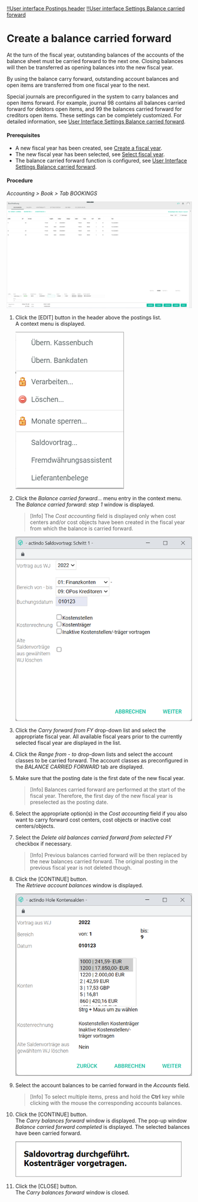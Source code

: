 [!!User interface Postings header](../UserInterface/01_Header.md)
[!!User interface Settings Balance carried forward](../UserInterface/02h_BalanceCarriedForward.md)

# Create a balance carried forward

At the turn of the fiscal year, outstanding balances of the accounts of the balance sheet must be carried forward to the next one. Closing balances will then be transferred as opening balances into the new fiscal year.

By using the balance carry forward, outstanding account balances and open items are transferred from one fiscal year to the next. 

Special journals are preconfigured in the system to carry balances and open items forward. For example, journal 98 contains all balances carried forward for debtors open items, and 99 the balances carried forward for creditors open items. These settings can be completely customized. For detailed information, see [User Interface Settings Balance carried forward](../UserInterface/02h_BalanceCarriedForward.md).

#### Prerequisites

- A new fiscal year has been created, see [Create a fiscal year](../Integration04_ManageFiscalYear.md#create-a-fiscal-year).
- The new fiscal year has been selected, see [Select fiscal year](./01_SelectFiscalYear.md).
- The balance carried forward function is configured, see [User Interface Settings Balance carried forward](../UserInterface/02h_BalanceCarriedForward.md).

#### Procedure

*Accounting > Book > Tab BOOKINGS*

![Postings](../../Assets/Screenshots/RetailSuiteAccounting/Book/Bookings/Bookings.png "[Postings]")

1. Click the [EDIT] button in the header above the postings list.  
    A context menu is displayed.

    ![Edit](../../Assets/Screenshots/RetailSuiteAccounting/Book/Edit.png "[Edit]")

2. Click the *Balance carried forward...* menu entry in the context menu.     
    The *Balance carried forward: step 1* window is displayed.

    > [Info] The *Cost accounting* field is displayed only when cost centers and/or cost objects have been created in the fiscal year from which the balance is carried forward.

    ![Balance carried forward: step 1](../../Assets/Screenshots/RetailSuiteAccounting/Book/BalanceCarriedForward01.png "[Balance carried forward: step 1]")  

3. Click the *Carry forward from FY* drop-down list and select the appropriate fiscal year. All available fiscal years prior to the currently selected fiscal year are displayed in the list.

4. Click the *Range from - to* drop-down lists and select the account classes to be carried forward. The account classes as preconfigured in the *BALANCE CARRIED FORWARD* tab are displayed.

5. Make sure that the posting date is the first date of the new fiscal year.

    > [Info] Balances carried forward are performed at the start of the fiscal year. Therefore, the first day of the new fiscal year is preselected as the posting date.

6. Select the appropriate option(s) in the *Cost accounting* field if you also want to carry forward cost centers, cost objects or inactive cost centers/objects.

7. Select the *Delete old balances carried forward from selected FY* checkbox if necessary.

    > [Info] Previous balances carried forward  will be then replaced by the new balances carried forward. The original posting in the previous fiscal year is not deleted though.

8. Click the [CONTINUE] button.  
    The *Retrieve account balances* window is displayed.

    ![Retrieve account balances](../../Assets/Screenshots/RetailSuiteAccounting/Book/RetrieveAccountBalances.png "[Retrieve account balances]")

9. Select the account balances to be carried forward in the *Accounts* field.

    > [Info] To select multiple items, press and hold the **Ctrl** key while clicking with the mouse the corresponding accounts balances.

10. Click the [CONTINUE] button.  
    The *Carry balances forward* window is displayed. The pop-up window *Balance carried forward completed* is displayed. The selected balances have been carried forward.

    ![Balance carried forward completed](../../Assets/Screenshots/RetailSuiteAccounting/Book/BalanceCarriedForwardCompleted02.png "[Balance carried forward completed]")

11. Click the [CLOSE] button.  
    The *Carry balances forward* window is closed.
